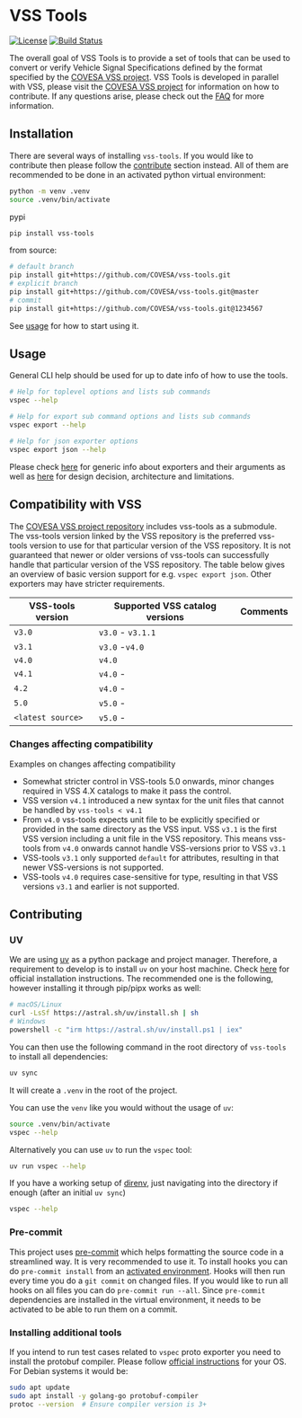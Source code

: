 # VSS Tools

[![License](https://img.shields.io/badge/License-MPL%202.0-blue.svg)](https://opensource.org/licenses/MPL-2.0)
[![Build Status](https://github.com/COVESA/vss-tools/actions/workflows/buildcheck.yml/badge.svg)](https://github.com/COVESA/vss-tools/actions/workflows/buildcheck.yml?query=branch%3Amaster)

The overall goal of VSS Tools is to provide a set of tools that can be used to convert or verify Vehicle Signal Specifications defined by the format specified by the [COVESA VSS project](https://github.com/COVESA/vehicle_signal_specification).
VSS Tools is developed in parallel with VSS, please visit the [COVESA VSS project](https://github.com/COVESA/vehicle_signal_specification) for information on how to contribute.
If any questions arise, please check out the [FAQ](FAQ.md) for more information.

## Installation

There are several ways of installing `vss-tools`.
If you would like to contribute then please follow the [contribute](#contributing) section instead.
All of them are recommended to be done in an activated python virtual environment:

```bash
python -m venv .venv
source .venv/bin/activate
```

pypi

```bash
pip install vss-tools
```

from source:

```bash
# default branch
pip install git+https://github.com/COVESA/vss-tools.git
# explicit branch
pip install git+https://github.com/COVESA/vss-tools.git@master
# commit
pip install git+https://github.com/COVESA/vss-tools.git@1234567
```

See [usage](#usage) for how to start using it.

## Usage

General CLI help should be used for up to date info of how to use the tools.

```bash
# Help for toplevel options and lists sub commands
vspec --help

# Help for export sub command options and lists sub commands
vspec export --help

# Help for json exporter options
vspec export json --help
```

Please check [here](./docs/vspec.md) for generic info about exporters and their arguments
as well as [here](./docs/vspec_arch.md) for design decision, architecture and limitations.

## Compatibility with VSS

The [COVESA VSS project repository](https://github.com/COVESA/vehicle_signal_specification) includes vss-tools as a submodule.
The vss-tools version linked by the VSS repository is the preferred vss-tools version to use for that particular version of the VSS repository.
It is not guaranteed that newer or older versions of vss-tools can successfully handle that particular version of the VSS repository.
The table below gives an overview of basic version support for e.g. `vspec export json`.
Other exporters may have stricter requirements.

| VSS-tools version | Supported VSS catalog versions | Comments |
| ----------------- | ------------------------------ | -------- |
| `v3.0`            | `v3.0` - `v3.1.1`              |
| `v3.1`            | `v3.0` -`v4.0`                 |
| `v4.0`            | `v4.0`                         |
| `v4.1`            | `v4.0` -                       |
| `4.2`             | `v4.0` -                       |
| `5.0`             | `v5.0` -                       |
| `<latest source>` | `v5.0` -                       |

### Changes affecting compatibility

Examples on changes affecting compatibility

- Somewhat stricter control in VSS-tools 5.0 onwards,
  minor changes required in VSS 4.X catalogs to make it pass the control.
- VSS version `v4.1` introduced a new syntax for the unit files that cannot be handled by `vss-tools < v4.1`
- From `v4.0` vss-tools expects unit file to be explicitly specified or provided in the same directory as the VSS input.
  VSS `v3.1` is the first VSS version including a unit file in the VSS repository.
  This means vss-tools from `v4.0` onwards cannot handle VSS-versions prior to VSS `v3.1`
- VSS-tools `v3.1` only supported `default` for attributes, resulting in that newer VSS-versions is not supported.
- VSS-tools `v4.0` requires case-sensitive for type, resulting in that VSS versions `v3.1` and earlier is not supported.

## Contributing

### UV

We are using [uv](https://docs.astral.sh/uv/) as a python package and project manager.
Therefore, a requirement to develop is to install `uv` on your host machine.
Check [here](https://docs.astral.sh/uv/#getting-started) for official installation instructions. The recommended one is the following, however installing it through pip/pipx works as well:

```bash
# macOS/Linux
curl -LsSf https://astral.sh/uv/install.sh | sh
# Windows
powershell -c "irm https://astral.sh/uv/install.ps1 | iex"
```

You can then use the following command in the root directory of `vss-tools` to install all dependencies:

```bash
uv sync
```

It will create a `.venv` in the root of the project.

You can use the `venv` like you would without the usage of `uv`:

```bash
source .venv/bin/activate
vspec --help
```

Alternatively you can use `uv` to run the `vspec` tool:

```bash
uv run vspec --help
```

If you have a working setup of [direnv](https://direnv.net/), just navigating into the directory
if enough (after an initial `uv sync`)

```bash
vspec --help
```

### Pre-commit

This project uses [pre-commit](https://pre-commit.com/) which helps formatting the source code in a streamlined way.
It is very recommended to use it.
To install hooks you can do `pre-commit install` from an [activated environment](#uv).
Hooks will then run every time you do a `git commit` on changed files.
If you would like to run all hooks on all files you can do `pre-commit run --all`.
Since `pre-commit` dependencies are installed in the virtual environment, it needs
to be activated to be able to run them on a commit.

### Installing additional tools

If you intend to run test cases related to `vspec` proto exporter you need to install the protobuf compiler.
Please follow [official instructions](https://github.com/protocolbuffers/protobuf) for your OS. For Debian systems it would be:

```bash
sudo apt update
sudo apt install -y golang-go protobuf-compiler
protoc --version  # Ensure compiler version is 3+
```
